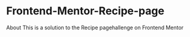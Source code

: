 # Frontend-Mentor-Recipe-page
About This is a solution to the Recipe pagehallenge on Frontend Mentor
